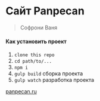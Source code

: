 # Сайт Panpecan

> Софрони Ваня

#### Как установить проект

1. ```clone this repo```
2. ```cd path/to/...```
3. ```npm i```
4. ```gulp build```  сборка проекта
5. ```gulp watch```	 разработка проекта

[panpecan.ru](http://panpecan.ru)
